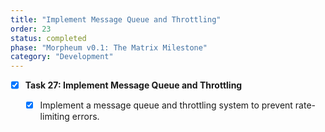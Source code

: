```yaml
---
title: "Implement Message Queue and Throttling"
order: 23
status: completed
phase: "Morpheum v0.1: The Matrix Milestone"
category: "Development"
---
```


- [x] **Task 27: Implement Message Queue and Throttling**

  - [x] Implement a message queue and throttling system to prevent rate-limiting
        errors.